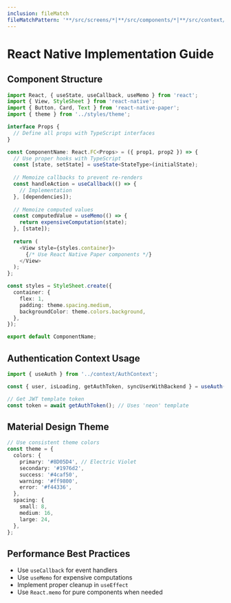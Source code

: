 ```yaml
---
inclusion: fileMatch
fileMatchPattern: '**/src/screens/*|**/src/components/*|**/src/context/*'
---
```


# React Native Implementation Guide

## Component Structure
```typescript
import React, { useState, useCallback, useMemo } from 'react';
import { View, StyleSheet } from 'react-native';
import { Button, Card, Text } from 'react-native-paper';
import { theme } from '../styles/theme';

interface Props {
  // Define all props with TypeScript interfaces
}

const ComponentName: React.FC<Props> = ({ prop1, prop2 }) => {
  // Use proper hooks with TypeScript
  const [state, setState] = useState<StateType>(initialState);
  
  // Memoize callbacks to prevent re-renders
  const handleAction = useCallback(() => {
    // Implementation
  }, [dependencies]);
  
  // Memoize computed values
  const computedValue = useMemo(() => {
    return expensiveComputation(state);
  }, [state]);
  
  return (
    <View style={styles.container}>
      {/* Use React Native Paper components */}
    </View>
  );
};

const styles = StyleSheet.create({
  container: {
    flex: 1,
    padding: theme.spacing.medium,
    backgroundColor: theme.colors.background,
  },
});

export default ComponentName;
```

## Authentication Context Usage
```typescript
import { useAuth } from '../context/AuthContext';

const { user, isLoading, getAuthToken, syncUserWithBackend } = useAuth();

// Get JWT template token
const token = await getAuthToken(); // Uses 'neon' template
```

## Material Design Theme
```typescript
// Use consistent theme colors
const theme = {
  colors: {
    primary: '#8D05D4', // Electric Violet
    secondary: '#1976d2',
    success: '#4caf50',
    warning: '#ff9800',
    error: '#f44336',
  },
  spacing: {
    small: 8,
    medium: 16,
    large: 24,
  },
};
```

## Performance Best Practices
- Use `useCallback` for event handlers
- Use `useMemo` for expensive computations
- Implement proper cleanup in `useEffect`
- Use `React.memo` for pure components when needed